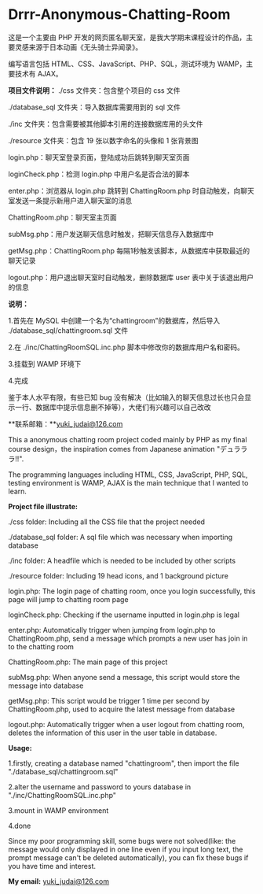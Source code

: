 # Drrr-Anonymous-Chatting-Room
这是一个主要由 PHP 开发的网页匿名聊天室，是我大学期末课程设计的作品，主要灵感来源于日本动画《无头骑士异闻录》。

编写语言包括 HTML、CSS、JavaScript、PHP、SQL，测试环境为 WAMP，主要技术有 AJAX。


**项目文件说明：**
./css 文件夹：包含整个项目的 css 文件

./database_sql 文件夹：导入数据库需要用到的 sql 文件

./inc 文件夹：包含需要被其他脚本引用的连接数据库用的头文件

./resource 文件夹：包含 19 张以数字命名的头像和 1 张背景图

login.php：聊天室登录页面，登陆成功后跳转到聊天室页面

loginCheck.php：检测 login.php 中用户名是否合法的脚本

enter.php：浏览器从 login.php 跳转到 ChattingRoom.php 时自动触发，向聊天室发送一条提示新用户进入聊天室的消息

ChattingRoom.php：聊天室主页面

subMsg.php：用户发送聊天信息时触发，把聊天信息存入数据库中

getMsg.php：ChattingRoom.php 每隔1秒触发该脚本，从数据库中获取最近的聊天记录

logout.php：用户退出聊天室时自动触发，删除数据库 user 表中关于该退出用户的信息


**说明：**

1.首先在 MySQL 中创建一个名为“chattingroom”的数据库，然后导入 ./database_sql/chattingroom.sql 文件


2.在 ./inc/ChattingRoomSQL.inc.php 脚本中修改你的数据库用户名和密码。

3.挂载到 WAMP 环境下

4.完成


鉴于本人水平有限，有些已知 bug 没有解决（比如输入的聊天信息过长也只会显示一行、数据库中提示信息删不掉等），大佬们有兴趣可以自己改改


**联系邮箱：**yuki_judai@126.com



This a anonymous chatting room project coded mainly by PHP as my final course design，the inspiration comes from Japanese animation "デュラララ!!".

The programming languages including HTML, CSS, JavaScript, PHP, SQL, testing environment is WAMP, AJAX is the main technique that I wanted to learn.

**Project file illustrate:**

./css folder: Including all the CSS file that the project needed

./database_sql folder: A sql file which was necessary when importing database

./inc folder: A headfile which is needed to be included by other scripts

./resource folder: Including 19 head icons, and 1 background picture

login.php: The login page of chatting room, once you login successfully, this page will jump to chatting room page

loginCheck.php: Checking if the username inputted in login.php is legal

enter.php: Automatically trigger when jumping from login.php to ChattingRoom.php, send a message which prompts a new user has join in to the chatting room

ChattingRoom.php: The main page of this project

subMsg.php: When anyone send a message, this script would store the message into database

getMsg.php: This script would be trigger 1 time per second by ChattingRoom.php, used to acquire the latest message from database

logout.php: Automatically trigger when a user logout from chatting room, deletes the information of this user in the user table in database.


**Usage:**

1.firstly, creating a database named "chattingroom", then import the file "./database_sql/chattingroom.sql"

2.alter the username and password to yours database in "./inc/ChattingRoomSQL.inc.php"

3.mount in WAMP environment

4.done


Since my poor programming skill, some bugs were not solved(like: the message would only displayed in one line even if you input long text, the prompt message can't be deleted automatically), you can fix these bugs if you have time and interest.


**My email:** yuki_judai@126.com
